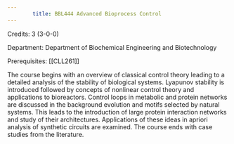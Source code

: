 ```yaml
---
        title: BBL444 Advanced Bioprocess Control
---
```

Credits: 3 (3-0-0)

Department: Department of Biochemical Engineering and Biotechnology

Prerequisites: [[CLL261]]

The course begins with an overview of classical control theory leading to a detailed analysis of the stability of biological systems. Lyapunov stability is introduced followed by concepts of nonlinear control theory and applications to bioreactors. Control loops in metabolic and protein networks are discussed in the background evolution and motifs selected by natural systems. This leads to the introduction of large protein interaction networks and study of their architectures. Applications of these ideas in apriori analysis of synthetic circuits are examined. The course ends with case studies from the literature.